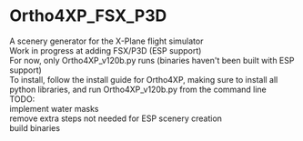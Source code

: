 # Ortho4XP_FSX_P3D
A scenery generator for the X-Plane flight simulator  
Work in progress at adding FSX/P3D (ESP support)  
For now, only Ortho4XP_v120b.py runs (binaries haven't been built with ESP support)  
To install, follow the install guide for Ortho4XP, making sure to install all python libraries, and run Ortho4XP_v120b.py from the command line  
TODO:  
implement water masks  
remove extra steps not needed for ESP scenery creation  
build binaries  
